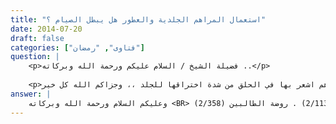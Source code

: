 ```yaml
---
title: "استعمال المراهم الجلدية والعطور هل يبطل الصيام ؟"
date: 2014-07-20
draft: false
categories: ["فتاوى", "رمضان"]
question: |
    <p>فضيلة الشيخ / السلام عليكم ورحمة الله وبركاته ..</p>
    
    <p>سوالي بخصوص استعمال العطور ومزيلات العرق القوية للصائم ،، وكذلك استعمال المراهم الجلدية ذات الروايح النفاذة التى تستعل للعضلات لغرض التداوي مع العلم بان هذة الروائح والمراهم اشعر بها في الحلق من شدة اختراقها للجلد ،، وجزاكم الله كل خير .</p>
answer: |
    وعليكم السلام ورحمة الله وبركاته <BR> يباح للصائم الطيب والادهان ، وهو مذهب الحنفية ، والشافعية ، وغيرهم .ينظر : مراقي الفلاح ص (372) ، والدر المختار (2/113) . روضة الطالبين (2/358) <BR> أما الدهانات والمراهم واللصقات العلاجية التي توضع على الجلد : <BR>من المعلوم أن في الجلد مسامات يحصل من خلالها امتصاص ما يوضع على الجلد ، ففي داخل الجلد أوعية دموية ، تمتص الشعيرات الدموية ما يوضع على سطح الجلد إلى الدم ، وهو امتصاص بطيء جداً . <BR>والراجح أنها كذلك غير مفطرة ، ولا ينبغي أن يكون فيها خلاف ، فإن الإبر والحقن غير المغذية وهي تعطى عن طريق الجلد أو العضل أو الوريد غير مفطرة فهذه من باب أولى . <BR>وقد ذهب المجمع الفقهي(مجلة المجمع ع10 ج2 ص (289) ) إلى أن ما يدخل الجسم امتصاصاً من الجلد ؛ كالدهونات و المراهم واللصقات العلاجية الجلدية المحملة بالمواد الدوائية أو الكيميائية لا تعتبر من المفطرات . <BR> ورجحت عدم الفطر للأدلة الآتية : <BR>الدليل الأول : الأصل الجواز وعدم الفطر ، والصيام ثبت بيقين فلا يرفع إلا بيقين . <BR>الدليل الثاني : إن مما لاشك فيه أن الناس على عهد النبي ﷺ كانوا يحتاجون إلى الادهان في جلودهم وشعورهم ولو كان مفطراً لبينه النبي ﷺ لأنه لا يجوز تأخير البيان عن وقت الحاجة ، ولو ذكر ذلك لعلمه الصحابة –رضي الله عنهم- وبلغوه الأمة كما بلغوا سائر شرعه ، فلما لم ينقل ذلك علمنا أنه على الأصل غير مفطر . <BR>الدليل الثالث : الطيب والدهان ونحوهما كالاغتسال بالماء بالبارد ولا فرق ، فإذا كان الاغتسال لا يفطر فكذلك الطيب والدهان . <BR>والله أعلم
---
```


